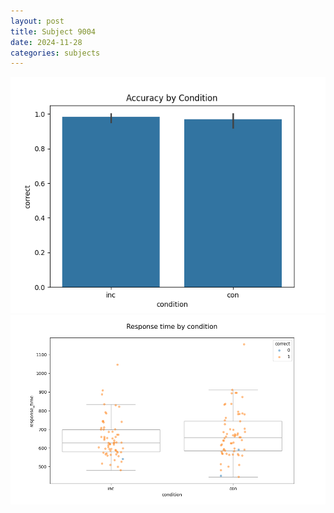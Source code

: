 ```yaml
---
layout: post
title: Subject 9004
date: 2024-11-28
categories: subjects
---
```


![](data/9004/run-31/9004_NF_acc.png)
![](data/9004/run-31/9004_NF_rt.png)
